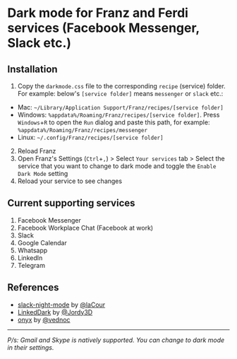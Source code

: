 # Dark mode for Franz and Ferdi services (Facebook Messenger, Slack etc.)

## Installation
1. Copy the `darkmode.css` file to the corresponding `recipe` (service) folder. For example: below's `[service folder]` means `messenger` or `slack` etc.:
  * Mac: `~/Library/Application Support/Franz/recipes/[service folder]`
  * Windows: `%appdata%/Roaming/Franz/recipes/[service folder]`. Press `Windows`+`R` to open the `Run` dialog and paste this path, for example: `%appdata%/Roaming/Franz/recipes/messenger`
  * Linux: `~/.config/Franz/recipes/[service folder]`
2. Reload Franz
3. Open Franz's Settings (`Ctrl`+`,`) > Select `Your services` tab > Select the service that you want to change to dark mode and toggle the `Enable Dark Mode` setting
4. Reload your service to see changes

## Current supporting services
1. Facebook Messenger
2. Facebook Workplace Chat (Facebook at work)
3. Slack
4. Google Calendar
5. Whatsapp
6. LinkedIn
7. Telegram

## References
* [slack-night-mode](https://github.com/laCour/slack-night-mode) by [@laCour](https://github.com/laCour)
* [LinkedDark](https://userstyles.org/styles/173399/linkeddark) by [@Jordy3D](https://github.com/Jordy3D)
* [onyx](https://github.com/vednoc/onyx) by [@vednoc](https://github.com/vednoc)

---
_P/s: Gmail and Skype is natively supported. You can change to dark mode in their settings._
